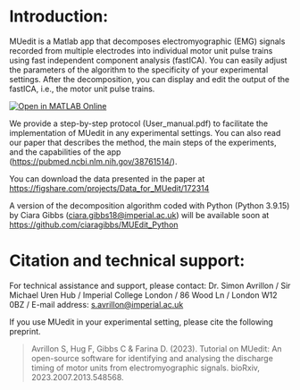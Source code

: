 # Introduction:
MUedit is a Matlab app that decomposes electromyographic (EMG) signals recorded from multiple electrodes into individual motor unit pulse trains using fast independent component analysis (fastICA). You can easily adjust the parameters of the algorithm to the specificity of your experimental settings. After the decomposition, you can display and edit the output of the fastICA, i.e., the motor unit pulse trains.

[![Open in MATLAB Online](https://www.mathworks.com/images/responsive/global/open-in-matlab-online.svg)](https://matlab.mathworks.com/open/github/v1?repo=simonavrillon/MUedit&project=https://github.com/simonavrillon/MUedit/blob/main/MUedit.prj)

We provide a step-by-step protocol (User_manual.pdf) to facilitate the implementation of MUedit in any experimental settings. You can also read our paper that describes the method, the main steps of the experiments, and the capabilities of the app (https://pubmed.ncbi.nlm.nih.gov/38761514/). 

You can download the data presented in the paper at https://figshare.com/projects/Data_for_MUedit/172314

A version of the decomposition algorithm coded with Python (Python 3.9.15) by Ciara Gibbs (ciara.gibbs18@imperial.ac.uk) will be available soon at https://github.com/ciaragibbs/MUEdit_Python

# Citation and technical support:

For technical assistance and support, please contact:
Dr. Simon Avrillon
 / Sir Michael Uren Hub
 / Imperial College London
 / 86 Wood Ln
 / London W12 0BZ
 / E-mail address: s.avrillon@imperial.ac.uk

If you use MUedit in your experimental setting, please cite the following preprint.
>Avrillon S, Hug F, Gibbs C & Farina D. (2023). Tutorial on MUedit: An open-source software for identifying and analysing the discharge timing of motor units from electromyographic signals. bioRxiv, 2023.2007.2013.548568.
